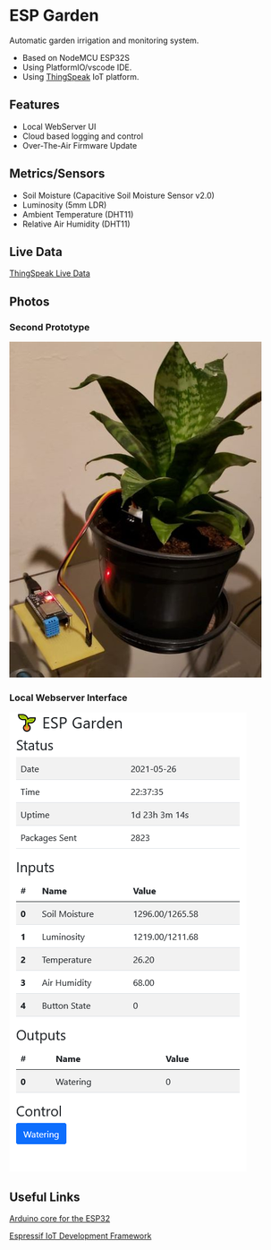 # ESP Garden

Automatic garden irrigation and monitoring system.
- Based on NodeMCU ESP32S
- Using PlatformIO/vscode IDE.
- Using [ThingSpeak](https://thingspeak.com) IoT platform.

## Features

- Local WebServer UI
- Cloud based logging and control
- Over-The-Air Firmware Update

## Metrics/Sensors

- Soil Moisture (Capacitive Soil Moisture Sensor v2.0)
- Luminosity (5mm LDR)
- Ambient Temperature (DHT11)
- Relative Air Humidity (DHT11)

## Live Data

[ThingSpeak Live Data](https://thingspeak.com/channels/1348790)

## Photos

### Second Prototype

![Second Protype](docs/prototype1.jpg)

### Local Webserver Interface

![Local Server](docs/local_server.png)

## Useful Links

[Arduino core for the ESP32](https://github.com/espressif/arduino-esp32)

[Espressif IoT Development Framework](https://github.com/espressif/esp-idf)